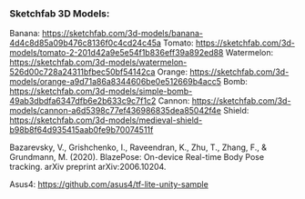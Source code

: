 ### Sketchfab 3D Models:
  Banana: https://sketchfab.com/3d-models/banana-4d4c8d85a09b476c8136f0c4cd24c45a
  Tomato: https://sketchfab.com/3d-models/tomato-2-201d42a9e5e54f1b836eff39a892ed88
  Watermelon: https://sketchfab.com/3d-models/watermelon-526d00c728a24311bfbec50bf54142ca
  Orange: https://sketchfab.com/3d-models/orange-a9d71a86a8344606be0e512669b4acc5
  Bomb: https://sketchfab.com/3d-models/simple-bomb-49ab3dbdfa6347dfb6e2b633c9c7f1c2
  Cannon: https://sketchfab.com/3d-models/cannon-a6d5398c77ef436986835dea85042f4e
  Shield: https://sketchfab.com/3d-models/medieval-shield-b98b8f64d935415aab0fe9b70074511f

Bazarevsky, V., Grishchenko, I., Raveendran, K., Zhu, T., Zhang, F., & Grundmann, M. (2020). BlazePose: On-device Real-time Body Pose tracking. arXiv preprint arXiv:2006.10204.

Asus4: https://github.com/asus4/tf-lite-unity-sample

